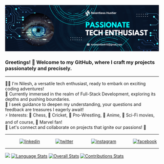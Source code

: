 
<img src="Banner.png" alt="Banner"/> 

<h3> Greetings! 👋 Welcome to my GitHub, where I craft my projects passionately and precisely.
</h3>
<hr>
👨‍💻 I'm Nilesh, a versatile tech enthusiast, ready to embark on exciting coding adventures! <br />
🔭 Currently immersed in the realm of Full-Stack Development, exploring its depths and pushing boundaries.<br />
🧠 I seek guidance to deepen my understanding, your questions and feedback are treasures I eagerly await!<br />
⚡ Interests: 🎲 Chess, 🏏 Cricket, 💪 Pro-Wrestling, 🎌 Anime, 🚀 Sci-Fi movies, and of course, 🦸 Marvel fan!<br />
🚀 Let's connect and collaborate on projects that ignite our passions! 🌟<br />

<hr>

&nbsp;&nbsp;&nbsp;&nbsp;&nbsp;&nbsp;&nbsp;&nbsp;&nbsp;&nbsp;&nbsp;
[<img src='https://cdn.jsdelivr.net/npm/simple-icons@3.0.1/icons/linkedin.svg' alt='linkedin' height='40'>](https://www.linkedin.com/in/nileshkeshari/) &nbsp;&nbsp;&nbsp;&nbsp;&nbsp;&nbsp;&nbsp;&nbsp;&nbsp;&nbsp;&nbsp;
[<img src='https://cdn.jsdelivr.net/npm/simple-icons@3.0.1/icons/twitter.svg' alt='twitter' height='40'>](https://twitter.com/iamnilesh_13) &nbsp;
&nbsp;&nbsp;&nbsp;&nbsp;&nbsp;&nbsp;&nbsp;&nbsp;&nbsp;&nbsp;&nbsp;
[<img src='https://cdn.jsdelivr.net/npm/simple-icons@3.0.1/icons/instagram.svg' alt='instagram' height='40'>](https://www.instagram.com/enigmatic._.star/) &nbsp;&nbsp;&nbsp;&nbsp;&nbsp;&nbsp;&nbsp;&nbsp;&nbsp;&nbsp;&nbsp;&nbsp;
[<img src='https://cdn.jsdelivr.net/npm/simple-icons@3.0.1/icons/facebook.svg' alt='facebook' height='40'>](https://www.facebook.com/nilesh.keshari.750) 
<hr>

[![](http://github-profile-summary-cards.vercel.app/api/cards/profile-details?username=kesharinilesh&theme=radical)](https://github.com/vn7n24fzkq/github-profile-summary-cards) [![Language Stats](http://github-profile-summary-cards.vercel.app/api/cards/repos-per-language?username=kesharinilesh&theme=tokyonight)](https://github.com/kesharinilesh)
[![Overall Stats](http://github-profile-summary-cards.vercel.app/api/cards/stats?username=kesharinilesh&theme=tokyonight)](https://github.com/kesharinilesh)
[![Contributions Stats](https://github-readme-streak-stats.herokuapp.com/?user=kesharinilesh&theme=tokyonight&hide_border=true)](https://github.com/kesharinilesh) 

<!--
## 📊 Github Stats
<a>![Nilesh's GitHub stats](https://github-readme-stats.vercel.app/api?username=kesharinilesh&show_icons=true&theme=transparent)
<img alt="Nilesh's Github Top languages" src="https://github-readme-stats.vercel.app/api/top-langs/?username=kesharinilesh&layout=compact&theme=transparent" align="right" />
</a>
<br>
-->
